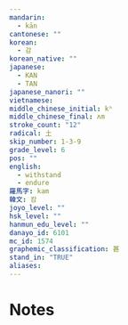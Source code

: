 ```yaml
---
mandarin:
  - kān
cantonese: ""
korean:
  - 감
korean_native: ""
japanese:
  - KAN
  - TAN
japanese_nanori: ""
vietnamese:
middle_chinese_initial: kʰ
middle_chinese_final: ʌm
stroke_count: "12"
radical: 土
skip_number: 1-3-9
grade_level: 6
pos: ""
english:
  - withstand
  - endure
羅馬字: kam
韓文: 캄
joyo_level: ""
hsk_level: ""
hanmun_edu_level: ""
danayo_id: 6101
mc_id: 1574
graphemic_classification: 甚
stand_in: "TRUE"
aliases:
---
```


# Notes
